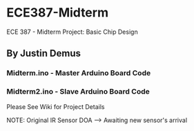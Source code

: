 # ECE387-Midterm
ECE 387 - Midterm Project: Basic Chip Design
## By Justin Demus

### Midterm.ino - Master Arduino Board Code
### Midterm2.ino - Slave Arduino Board Code

Please See Wiki for Project Details

NOTE: Original IR Sensor DOA --> Awaiting new sensor's arrival
